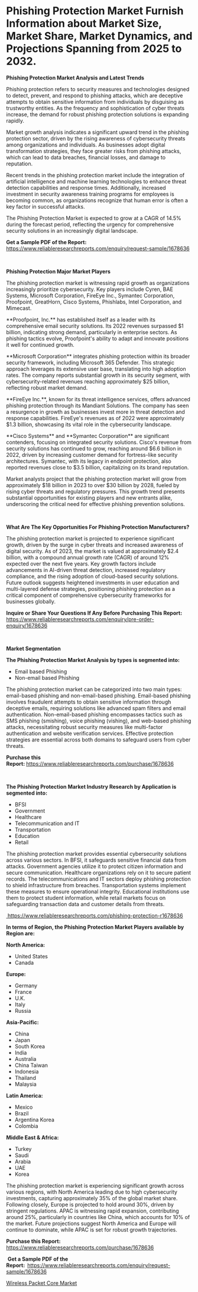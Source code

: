 <p><h1>Phishing Protection Market Furnish Information about Market Size, Market Share, Market Dynamics, and Projections Spanning from 2025 to 2032.</h1></p><p><strong>Phishing Protection Market Analysis and Latest Trends</strong></p>
<p><p>Phishing protection refers to security measures and technologies designed to detect, prevent, and respond to phishing attacks, which are deceptive attempts to obtain sensitive information from individuals by disguising as trustworthy entities. As the frequency and sophistication of cyber threats increase, the demand for robust phishing protection solutions is expanding rapidly.</p><p>Market growth analysis indicates a significant upward trend in the phishing protection sector, driven by the rising awareness of cybersecurity threats among organizations and individuals. As businesses adopt digital transformation strategies, they face greater risks from phishing attacks, which can lead to data breaches, financial losses, and damage to reputation. </p><p>Recent trends in the phishing protection market include the integration of artificial intelligence and machine learning technologies to enhance threat detection capabilities and response times. Additionally, increased investment in security awareness training programs for employees is becoming common, as organizations recognize that human error is often a key factor in successful attacks. </p><p>The Phishing Protection Market is expected to grow at a CAGR of 14.5% during the forecast period, reflecting the urgency for comprehensive security solutions in an increasingly digital landscape.</p></p>
<p><strong>Get a Sample PDF of the Report:&nbsp;</strong> <a href="https://www.reliableresearchreports.com/enquiry/request-sample/1678636?utm_campaign=2253&utm_medium=2&utm_source=Github&utm_content=ia&utm_term=08042025&utm_id=phishing-protection">https://www.reliableresearchreports.com/enquiry/request-sample/1678636</a></p>
<p>&nbsp;</p>
<p><strong>Phishing Protection Major Market Players</strong></p>
<p><p>The phishing protection market is witnessing rapid growth as organizations increasingly prioritize cybersecurity. Key players include Cyren, BAE Systems, Microsoft Corporation, FireEye Inc., Symantec Corporation, Proofpoint, GreatHorn, Cisco Systems, Phishlabs, Intel Corporation, and Mimecast.</p><p>**Proofpoint, Inc.** has established itself as a leader with its comprehensive email security solutions. Its 2022 revenues surpassed $1 billion, indicating strong demand, particularly in enterprise sectors. As phishing tactics evolve, Proofpoint's ability to adapt and innovate positions it well for continued growth.</p><p>**Microsoft Corporation** integrates phishing protection within its broader security framework, including Microsoft 365 Defender. This strategic approach leverages its extensive user base, translating into high adoption rates. The company reports substantial growth in its security segment, with cybersecurity-related revenues reaching approximately $25 billion, reflecting robust market demand.</p><p>**FireEye Inc.**, known for its threat intelligence services, offers advanced phishing protection through its Mandiant Solutions. The company has seen a resurgence in growth as businesses invest more in threat detection and response capabilities. FireEye's revenues as of 2022 were approximately $1.3 billion, showcasing its vital role in the cybersecurity landscape.</p><p>**Cisco Systems** and **Symantec Corporation** are significant contenders, focusing on integrated security solutions. Cisco's revenue from security solutions has continued to grow, reaching around $6.6 billion in 2022, driven by increasing customer demand for fortress-like security architectures. Symantec, with its legacy in endpoint protection, also reported revenues close to $3.5 billion, capitalizing on its brand reputation.</p><p>Market analysts project that the phishing protection market will grow from approximately $18 billion in 2023 to over $30 billion by 2028, fueled by rising cyber threats and regulatory pressures. This growth trend presents substantial opportunities for existing players and new entrants alike, underscoring the critical need for effective phishing prevention solutions.</p></p>
<p>&nbsp;</p>
<p><strong>What Are The Key Opportunities For Phishing Protection Manufacturers?</strong></p>
<p><p>The phishing protection market is projected to experience significant growth, driven by the surge in cyber threats and increased awareness of digital security. As of 2023, the market is valued at approximately $2.4 billion, with a compound annual growth rate (CAGR) of around 12% expected over the next five years. Key growth factors include advancements in AI-driven threat detection, increased regulatory compliance, and the rising adoption of cloud-based security solutions. Future outlook suggests heightened investments in user education and multi-layered defense strategies, positioning phishing protection as a critical component of comprehensive cybersecurity frameworks for businesses globally.</p></p>
<p><strong>Inquire or Share Your Questions If Any Before Purchasing This Report:</strong> <a href="https://www.reliableresearchreports.com/enquiry/pre-order-enquiry/1678636?utm_campaign=2253&utm_medium=2&utm_source=Github&utm_content=ia&utm_term=08042025&utm_id=phishing-protection">https://www.reliableresearchreports.com/enquiry/pre-order-enquiry/1678636</a></p>
<p>&nbsp;</p>
<p><strong>Market Segmentation</strong></p>
<p><strong>The Phishing Protection Market Analysis by types is segmented into:</strong></p>
<p><ul><li>Email based Phishing</li><li>Non-email based Phishing</li></ul></p>
<p><p>The phishing protection market can be categorized into two main types: email-based phishing and non-email-based phishing. Email-based phishing involves fraudulent attempts to obtain sensitive information through deceptive emails, requiring solutions like advanced spam filters and email authentication. Non-email-based phishing encompasses tactics such as SMS phishing (smishing), voice phishing (vishing), and web-based phishing attacks, necessitating robust security measures like multi-factor authentication and website verification services. Effective protection strategies are essential across both domains to safeguard users from cyber threats.</p></p>
<p><strong>Purchase this Report:&nbsp;</strong><a href="https://www.reliableresearchreports.com/purchase/1678636?utm_campaign=2253&utm_medium=2&utm_source=Github&utm_content=ia&utm_term=08042025&utm_id=phishing-protection">https://www.reliableresearchreports.com/purchase/1678636</a></p>
<p>&nbsp;</p>
<p><strong>The Phishing Protection Market Industry Research by Application is segmented into:</strong></p>
<p><ul><li>BFSI</li><li>Government</li><li>Healthcare</li><li>Telecommunication and IT</li><li>Transportation</li><li>Education</li><li>Retail</li></ul></p>
<p><p>The phishing protection market provides essential cybersecurity solutions across various sectors. In BFSI, it safeguards sensitive financial data from attacks. Government agencies utilize it to protect citizen information and secure communication. Healthcare organizations rely on it to secure patient records. The telecommunications and IT sectors deploy phishing protection to shield infrastructure from breaches. Transportation systems implement these measures to ensure operational integrity. Educational institutions use them to protect student information, while retail markets focus on safeguarding transaction data and customer details from threats.</p></p>
<p><a href="https://www.reliableresearchreports.com/phishing-protection-r1678636?utm_campaign=2253&utm_medium=2&utm_source=Github&utm_content=ia&utm_term=08042025&utm_id=phishing-protection">&nbsp;https://www.reliableresearchreports.com/phishing-protection-r1678636</a></p>
<p><strong>In terms of Region, the Phishing Protection Market Players available by Region are:</strong></p>
<p>
    <p> <strong> North America: </strong>
        <ul>
            <li>United States</li>
            <li>Canada</li>
        </ul>
        </p> 
    <p> <strong> Europe: </strong>
        <ul>
            <li>Germany</li>
            <li>France</li>
            <li>U.K.</li>
            <li>Italy</li>
            <li>Russia</li>
        </ul>
        </p> 
    <p> <strong> Asia-Pacific: </strong>
        <ul>
            <li>China</li>
            <li>Japan</li>
            <li>South Korea</li>
            <li>India</li>
            <li>Australia</li>
            <li>China Taiwan</li>
            <li>Indonesia</li>
            <li>Thailand</li>
            <li>Malaysia</li>
        </ul>
        </p> 
    <p> <strong> Latin America: </strong>
        <ul>
            <li>Mexico</li>
            <li>Brazil</li>
            <li>Argentina Korea</li>
            <li>Colombia</li>
        </ul>
        </p> 
    <p> <strong> Middle East & Africa: </strong>
        <ul>
            <li>Turkey</li>
            <li>Saudi</li>
            <li>Arabia</li>
            <li>UAE</li>
            <li>Korea</li>
        </ul>
    </p>
    </p>
<p><p>The phishing protection market is experiencing significant growth across various regions, with North America leading due to high cybersecurity investments, capturing approximately 35% of the global market share. Following closely, Europe is projected to hold around 30%, driven by stringent regulations. APAC is witnessing rapid expansion, contributing around 25%, particularly in countries like China, which accounts for 10% of the market. Future projections suggest North America and Europe will continue to dominate, while APAC is set for robust growth trajectories.</p></p>
<p><strong>Purchase this Report: </strong><a href="https://www.reliableresearchreports.com/purchase/1678636?utm_campaign=2253&utm_medium=2&utm_source=Github&utm_content=ia&utm_term=08042025&utm_id=phishing-protection">https://www.reliableresearchreports.com/purchase/1678636</a></p>
<p>&nbsp;<strong>Get a Sample PDF of the Report:&nbsp;&nbsp;</strong><a href="https://www.reliableresearchreports.com/enquiry/request-sample/1678636?utm_campaign=2253&utm_medium=2&utm_source=Github&utm_content=ia&utm_term=08042025&utm_id=phishing-protection">https://www.reliableresearchreports.com/enquiry/request-sample/1678636</a></p>
<p><strong></strong></p>
<p><p><a href="https://github.com/petbigbeepjn/Market-Research-Report-List-2/blob/main/wireless-packet-core-market.md?utm_campaign=2253&utm_medium=2&utm_source=Github&utm_content=ia&utm_term=08042025&utm_id=phishing-protection">Wireless Packet Core Market</a></p></p>